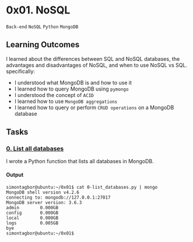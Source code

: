 # 0x01. NoSQL
`Back-end` `NoSQL` `Python` `MongoDB`

## Learning Outcomes
I learned about the differences between SQL and NoSQL databases, the advantages and disadvantages of NoSQL, and when to use NoSQL vs SQL.
specifically:
- I understood what MongoDB is and how to use it
- I learned how to query MongoDB using `pymongo`
- I understood the concept of `ACID` 
- I learned how to use `MongoDB aggregations`
- I learned how to query or perform `CRUD operations` on a MongoDB database


## Tasks
### [0. List all databases](./0-list_databases.py)
I wrote a Python function that lists all databases in MongoDB.

#### Output
```
simontagbor@ubuntu:~/0x01$ cat 0-list_databases.py | mongo
MongoDB shell version v4.2.6
connecting to: mongodb://127.0.0.1:27017
MongoDB server version: 3.6.3
admin        0.000GB
config       0.000GB
local        0.000GB
logs         0.005GB
bye
simontagbor@ubuntu:~/0x01$
```
